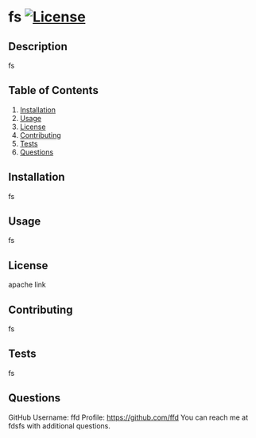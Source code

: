 # fs [![License](https://img.shields.io/badge/License-Apache_2.0-blue.svg)](https://opensource.org/licenses/Apache-2.0)

## Description

fs

## Table of Contents

 1. [Installation](#Installation)
 2. [Usage](#Usage)
 3. [License](#License)
 4. [Contributing](#Contributing)
 5. [Tests](#Tests)
 6. [Questions](#Questions)

## <a name='Installation'></a>Installation

fs

## <a name='Usage'></a>Usage 

fs

## <a name='License'></a>License 
apache link

## <a name='Contributing'></a>Contributing  

fs

## <a name='Tests'></a>Tests

fs

##  <a name='Questions'></a>Questions

GitHub Username: ffd
Profile: https://github.com/ffd
You can reach me at fdsfs with additional questions.

